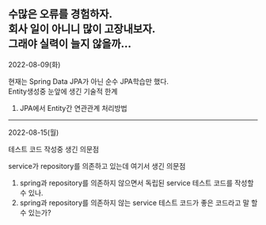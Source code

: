 수많은 오류를 경험하자.  
회사 일이 아니니 많이 고장내보자.  
그래야 실력이 늘지 않을까...
--- 

2022-08-09(화)

현재는 Spring Data JPA가 아닌 순수 JPA학습만 했다.  
Entity생성중 눈앞에 생긴 기술적 한계  
1. JPA에서 Entity간 연관관계 처리방법

---
2022-08-15(월)  

테스트 코드 작성중 생긴 의문점  

service가 repository를 의존하고 있는데 여기서 생긴 의문점

1. spring과 repository를 의존하지 않으면서 독립된 service 테스트 코드를 작성할 수 있나.
2. spring과 repository를 의존하지 않는 service 테스트 코드가 좋은 코드라고 말 할 수 있는가?